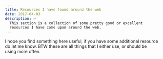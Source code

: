 ```yaml
---
title: Resources I have found around the web
date: 2017-04-03
description: >
  This section is a collection of some pretty good or excellent
  resources I have come upon around the web.
---
```


I hope you find something here useful, if you have some additional
resource do let me know.  BTW these are all things that I either use,
or should be using more often.
